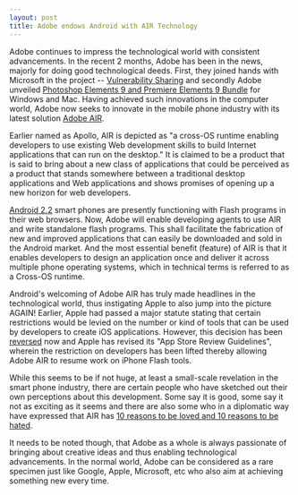 ```yaml
---
layout: post
title: Adobe endows Android with AIR Technology
---
```


Adobe continues to impress the technological world with consistent advancements. In the recent 2 months, Adobe has been in the news, majorly for doing good technological deeds. First, they joined hands with Microsoft in the project -- <a href="/2010/microsoft-and-adobe-join-hands-in-vulnerability-sharing/">Vulnerability Sharing</a> and secondly Adobe unveiled <a href="/2010/adobe-unveils-photoshop-elements-9-premiere-elements-9-bundle-for-windows-and-mac/">Photoshop Elements 9 and Premiere Elements 9 Bundle</a> for Windows and Mac. Having achieved such innovations in the computer world, Adobe now seeks to innovate in the mobile phone industry with its latest solution <a href="http://www.adobe.com/products/air/">Adobe AIR</a>.

Earlier named as Apollo, AIR is depicted as "a cross-OS runtime enabling developers to use existing Web development skills to build Internet applications that can run on the desktop." It is claimed to be a product that is said to bring about a new class of applications that could be perceived as a product that stands somewhere between a traditional desktop applications and Web applications and shows promises of opening up a new horizon for web developers. 

<a href="http://www.android.com/">Android 2.2</a> smart phones are presently functioning with Flash programs in their web browsers. Now, Adobe will enable developing agents to use AIR and write standalone flash programs. This shall facilitate the fabrication of new and improved applications that can easily be downloaded and sold in the Android market. And the most essential benefit (feature) of AIR is that it enables developers to design an application once and deliver it across multiple phone operating systems, which in technical terms is referred to as a Cross-OS runtime. 

Android's welcoming of Adobe AIR has truly made headlines in the technological world, thus instigating Apple to also jump into the picture AGAIN! Earlier, Apple had passed a major statute stating that certain restrictions would be levied on the number or kind of tools that can be used by developers to create iOS applications. However, this decision has been <a href="http://www.pcmag.com/article2/0,2817,2368965,00.asp">reversed</a> now and Apple has revised its "App Store Review Guidelines", wherein the restriction on developers has been lifted thereby allowing Adobe AIR to resume work on iPhone Flash tools. 

While this seems to be if not huge, at least a small-scale revelation in the smart phone industry, there are certain people who have sketched out their own perceptions about this development. Some say it is good, some say it not as exciting as it seems and there are also some who in a diplomatic way have expressed that AIR has <a href="http://www.itwriting.com/blog/?p=310">10 reasons to be loved and 10 reasons to be hated</a>. 

It needs to be noted though, that Adobe as a whole is always passionate of bringing about creative ideas and thus enabling technological advancements. In the normal world, Adobe can be considered as a rare specimen just like Google, Apple, Microsoft, etc who also aim at achieving something new every time. 
